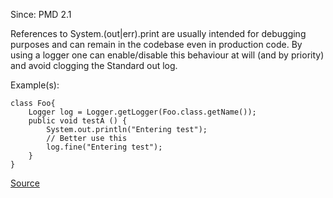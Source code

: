 Since: PMD 2.1

References to System.(out|err).print are usually intended for debugging purposes and can remain in
the codebase even in production code. By using a logger one can enable/disable this behaviour at
will (and by priority) and avoid clogging the Standard out log.

Example(s):
```
class Foo{
    Logger log = Logger.getLogger(Foo.class.getName());
    public void testA () {
        System.out.println("Entering test");
        // Better use this
        log.fine("Entering test");
    }
}
```

[Source](https://pmd.github.io/pmd-5.5.4/pmd-java/rules/java/logging-java.html#SystemPrintln)

